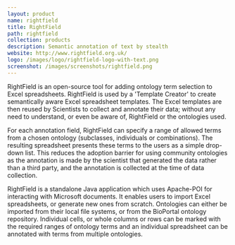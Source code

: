 ```yaml
---
layout: product
name: rightfield
title: RightField
path: rightfield
collection: products
description: Semantic annotation of text by stealth
website: http://www.rightfield.org.uk/
logo: /images/logo/rightfield-logo-with-text.png
screenshot: /images/screenshots/rightfield.png
---
```



RightField is an open-source tool for adding ontology term selection to Excel spreadsheets. RightField is used by a 'Template Creator' to create semantically aware Excel spreadsheet templates. The Excel templates are then reused by Scientists to collect and annotate their data; without any need to understand, or even be aware of, RightField or the ontologies used.

For each annotation field, RightField can specify a range of allowed terms from a chosen ontology (subclasses, individuals or combinations). The resulting spreadsheet presents these terms to the users as a simple drop-down list. This reduces the adoption barrier for using community ontologies as the annotation is made by the scientist that generated the data rather than a third party, and the annotation is collected at the time of data collection.

RightField is a standalone Java application which uses Apache-POI for interacting with Microsoft documents. It enables users to import Excel spreadsheets, or generate new ones from scratch. Ontologies can either be imported from their local file systems, or from the BioPortal ontology repository. Individual cells, or whole columns or rows can be marked with the required ranges of ontology terms and an individual spreadsheet can be annotated with terms from multiple ontologies.
